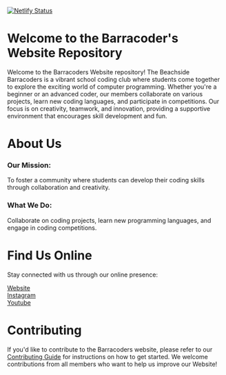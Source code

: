 [![Netlify Status](https://api.netlify.com/api/v1/badges/d922b658-8743-4aba-bc27-34487fdf51c7/deploy-status)](https://app.netlify.com/sites/barracoders/deploys)
# Welcome to the Barracoder's Website Repository
Welcome to the Barracoders Website repository! The Beachside Barracoders is a vibrant school coding club where students come together to explore the exciting world of computer programming. Whether you're a beginner or an advanced coder, our members collaborate on various projects, learn new coding languages, and participate in competitions. Our focus is on creativity, teamwork, and innovation, providing a supportive environment that encourages skill development and fun.

# About Us
### Our Mission: 
To foster a community where students can develop their coding skills through collaboration and creativity.
### What We Do: 
Collaborate on coding projects, learn new programming languages, and engage in coding competitions.

# Find Us Online
Stay connected with us through our online presence:

<a href="https://barracoders.com">Website</a><br>
<a href="https://www.instagram.com/bhs_barracoders/">Instagram</a><br>
<a href="https://www.youtube.com/@bhs_barracoders">Youtube</a>

# Contributing
If you'd like to contribute to the Barracoders website, please refer to our <a href="/CONTRIBUTING.md">Contributing Guide</a> for instructions on how to get started. We welcome contributions from all members who want to help us improve our Website!
